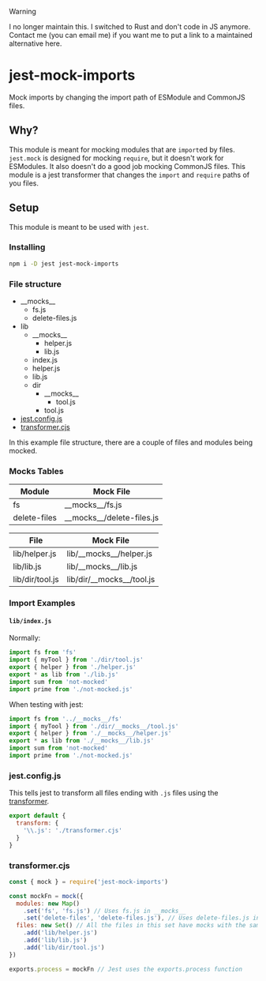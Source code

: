 > [!WARNING]
> I no longer maintain this. I switched to Rust and don't code in JS anymore. Contact me (you can email me) if you want me to put a link to a maintained alternative here.

# jest-mock-imports
Mock imports by changing the import path of ESModule and CommonJS files.

## Why?
This module is meant for mocking modules that are `import`ed by files. `jest.mock` is designed for mocking `require`, but it doesn't work for ESModules. It also doesn't do a good job mocking CommonJS files. This module is a jest transformer that changes the `import` and `require` paths of you files.

## Setup
This module is meant to be used with `jest`.

### Installing
```bash
npm i -D jest jest-mock-imports
```

### File structure
- \_\_mocks\_\_
    - fs.js
    - delete-files.js
- lib
  - \_\_mocks\_\_
    - helper.js
    - lib.js
  - index.js
  - helper.js
  - lib.js
  - dir
    - \_\_mocks\_\_
      - tool.js
    - tool.js
- [jest.config.js](#jestconfigjs)
- [transformer.cjs](#transformercjs)

In this example file structure, there are a couple of files and modules being mocked.

### Mocks Tables
Module | Mock File
--- | ---
fs | \_\_mocks\_\_/fs.js
delete-files | \_\_mocks\_\_/delete-files.js

File | Mock File
--- | ---
lib/helper.js | lib/\_\_mocks\_\_/helper.js
lib/lib.js | lib/\_\_mocks\_\_/lib.js
lib/dir/tool.js | lib/dir/\_\_mocks\_\_/tool.js

### Import Examples
#### `lib/index.js`
Normally:
```javascript
import fs from 'fs'
import { myTool } from './dir/tool.js'
export { helper } from './helper.js'
export * as lib from './lib.js'
import sum from 'not-mocked'
import prime from './not-mocked.js'
```
When testing with jest:
```javascript
import fs from '../__mocks__/fs'
import { myTool } from './dir/__mocks__/tool.js'
export { helper } from './__mocks__/helper.js'
export * as lib from './__mocks__/lib.js'
import sum from 'not-mocked'
import prime from './not-mocked.js'
```

### jest.config.js
This tells jest to transform all files ending with `.js` files using the [transformer](#transformercjs).
```javascript
export default {
  transform: {
    '\\.js': './transformer.cjs'
  }
}
```

### transformer.cjs
```javascript
const { mock } = require('jest-mock-imports')

const mockFn = mock({
  modules: new Map()
    .set('fs', 'fs.js') // Uses fs.js in __mocks__
    .set('delete-files', 'delete-files.js'), // Uses delete-files.js in __mocks__
  files: new Set() // All the files in this set have mocks with the same file name in the __mocks__ folder in the same level as the files.
    .add('lib/helper.js')
    .add('lib/lib.js')
    .add('lib/dir/tool.js')
})

exports.process = mockFn // Jest uses the exports.process function
```
